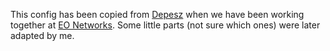 This config has been copied from [Depesz](https://github.com/depesz) when we have been working together at [EO Networks](http://www.eo.pl/). Some little parts (not sure which ones) were later adapted by me.
